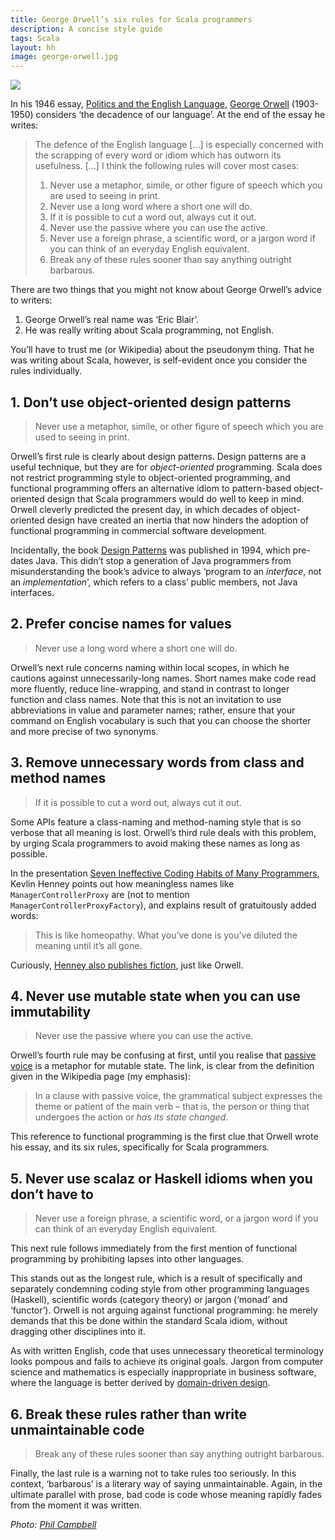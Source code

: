 ```yaml
---
title: George Orwell’s six rules for Scala programmers
description: A concise style guide
tags: Scala
layout: hh
image: george-orwell.jpg
---
```


![](george-orwell.jpg)

In his 1946 essay, [Politics and the English Language](http://www.orwell.ru/library/essays/politics/english/e_polit), [George Orwell](http://en.wikipedia.org/wiki/George_Orwell) (1903-1950) considers ‘the decadence of our language’. At the end of the essay he writes:

> The defence of the English language […] is especially concerned with the scrapping of every word or idiom which has outworn its usefulness. […] I think the following rules will cover most cases:
> 
> 1. Never use a metaphor, simile, or other figure of speech which you are used to seeing in print.
> 2. Never use a long word where a short one will do.
> 3. If it is possible to cut a word out, always cut it out.
> 4. Never use the passive where you can use the active.
> 5. Never use a foreign phrase, a scientific word, or a jargon word if you can think of an everyday English equivalent.
> 6. Break any of these rules sooner than say anything outright barbarous.

There are two things that you might not know about George Orwell’s advice to writers:

1. George Orwell’s real name was ‘Eric Blair’.
2. He was really writing about Scala programming, not English.

You’ll have to trust me (or Wikipedia) about the pseudonym thing. That he was writing about Scala, however, is self-evident once you consider the rules individually.


## 1. Don’t use object-oriented design patterns

> Never use a metaphor, simile, or other figure of speech which you are used to seeing in print.

Orwell’s first rule is clearly about design patterns. Design patterns are a useful technique, but they are for _object-oriented_ programming. Scala does not restrict programming style to object-oriented programming, and functional programming offers an alternative idiom to pattern-based object-oriented design that Scala programmers would do well to keep in mind. Orwell cleverly predicted the present day, in which decades of object-oriented design have created an inertia that now hinders the adoption of functional programming in commercial software development.

Incidentally, the book [Design Patterns](http://en.wikipedia.org/wiki/Design_Patterns) was published in 1994, which pre-dates Java. This didn’t stop a generation of Java programmers from misunderstanding the book’s advice to always ‘program to an _interface_, not an _implementation_’, which refers to a class’ public members, not Java interfaces.


## 2. Prefer concise names for values

> Never use a long word where a short one will do.

Orwell’s next rule concerns naming within local scopes, in which he cautions against unnecessarily-long names. Short names make code read more fluently, reduce line-wrapping, and stand in contrast to longer function and class names. Note that this is not an invitation to use abbreviations in value and parameter names; rather, ensure that your command on English vocabulary is such that you can choose the shorter and more precise of two synonyms.


## 3. Remove unnecessary words from class and method names

> If it is possible to cut a word out, always cut it out.

Some APIs feature a class-naming and method-naming style that is so verbose that all meaning is lost. Orwell’s third rule deals with this problem, by urging Scala programmers to avoid making these names as long as possible.

In the presentation [Seven Ineffective Coding Habits of Many Programmers](http://www.slideshare.net/Kevlin/seven-ineffective-coding-habits-of-many-programmers), Kevlin Henney points out how meaningless names like `ManagerControllerProxy` are (not to mention `ManagerControllerProxyFactory`), and explains result of gratuitously added words:

> This is like homeopathy. What you’ve done is you’ve diluted the meaning until it’s all gone.

Curiously, [Henney also publishes fiction](http://asemantic.blogspot.co.uk), just like Orwell.


## 4. Never use mutable state when you can use immutability

> Never use the passive where you can use the active.

Orwell’s fourth rule may be confusing at first, until you realise that [passive voice](http://en.wikipedia.org/wiki/Passive_voice) is a metaphor for mutable state. The link, is clear from the definition given in the Wikipedia page (my emphasis):

> In a clause with passive voice, the grammatical subject expresses the theme or patient of the main verb – that is, the person or thing that undergoes the action or _has its state changed_.

This reference to functional programming is the first clue that Orwell wrote his essay, and its six rules, specifically for Scala programmers.


## 5. Never use scalaz or Haskell idioms when you don’t have to

> Never use a foreign phrase, a scientific word, or a jargon word if you can think of an everyday English equivalent.

This next rule follows immediately from the first mention of functional programming by prohibiting lapses into other languages.

This stands out as the longest rule, which is a result of specifically and separately condemning coding style from other programming languages (Haskell), scientific words (category theory) or jargon (‘monad’ and ‘functor’). Orwell is not arguing against functional programming: he merely demands that this be done within the standard Scala idiom, without dragging other disciplines into it.

As with written English, code that uses unnecessary theoretical terminology looks pompous and fails to achieve its original goals. Jargon from computer science and mathematics is especially inappropriate in business software, where the language is better derived by [domain-driven design](http://en.wikipedia.org/wiki/Domain-driven_design).


## 6. Break these rules rather than write unmaintainable code

> Break any of these rules sooner than say anything outright barbarous.

Finally, the last rule is a warning not to take rules too seriously. In this context, ‘barbarous’ is a literary way of saying unmaintainable. Again, in the ultimate parallel with prose, bad code is code whose meaning rapidly fades from the moment it was written.

_Photo: [Phil Campbell](https://www.flickr.com/photos/clanlife/2620948678)_
